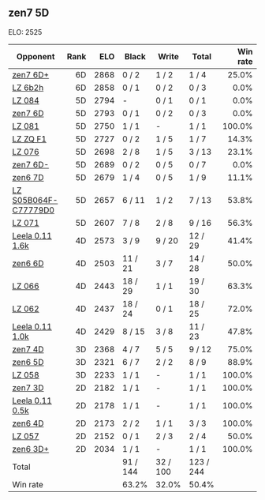 ## zen7 5D ##

ELO: 2525

Opponent | Rank | ELO | Black | Write | Total | Win rate
---------|-----:|----:|-------|-------|-------|-------:
[zen7 6D+](zen7%206D+.md) | 6D | 2868 | 0 / 2 | 1 / 2 | 1 / 4 | 25.0%
[LZ 6b2h](LZ%206b2h.md) | 6D | 2858 | 0 / 1 | 0 / 2 | 0 / 3 | 0.0%
[LZ 084](LZ%20084.md) | 5D | 2794 | - | 0 / 1 | 0 / 1 | 0.0%
[zen7 6D](zen7%206D.md) | 5D | 2793 | 0 / 1 | 0 / 2 | 0 / 3 | 0.0%
[LZ 081](LZ%20081.md) | 5D | 2750 | 1 / 1 | - | 1 / 1 | 100.0%
[LZ ZQ F1](LZ%20ZQ%20F1.md) | 5D | 2727 | 0 / 2 | 1 / 5 | 1 / 7 | 14.3%
[LZ 076](LZ%20076.md) | 5D | 2698 | 2 / 8 | 1 / 5 | 3 / 13 | 23.1%
[zen7 6D-](zen7%206D-.md) | 5D | 2689 | 0 / 2 | 0 / 5 | 0 / 7 | 0.0%
[zen6 7D](zen6%207D.md) | 5D | 2679 | 1 / 4 | 0 / 5 | 1 / 9 | 11.1%
[LZ S05B064F-C77779D0](LZ%20S05B064F-C77779D0.md) | 5D | 2657 | 6 / 11 | 1 / 2 | 7 / 13 | 53.8%
[LZ 071](LZ%20071.md) | 5D | 2607 | 7 / 8 | 2 / 8 | 9 / 16 | 56.3%
[Leela 0.11 1.6k](Leela%200.11%201.6k.md) | 4D | 2573 | 3 / 9 | 9 / 20 | 12 / 29 | 41.4%
[zen6 6D](zen6%206D.md) | 4D | 2503 | 11 / 21 | 3 / 7 | 14 / 28 | 50.0%
[LZ 066](LZ%20066.md) | 4D | 2443 | 18 / 29 | 1 / 1 | 19 / 30 | 63.3%
[LZ 062](LZ%20062.md) | 4D | 2437 | 18 / 24 | 0 / 1 | 18 / 25 | 72.0%
[Leela 0.11 1.0k](Leela%200.11%201.0k.md) | 4D | 2429 | 8 / 15 | 3 / 8 | 11 / 23 | 47.8%
[zen7 4D](zen7%204D.md) | 3D | 2368 | 4 / 7 | 5 / 5 | 9 / 12 | 75.0%
[zen6 5D](zen6%205D.md) | 3D | 2321 | 6 / 7 | 2 / 2 | 8 / 9 | 88.9%
[LZ 058](LZ%20058.md) | 3D | 2233 | 1 / 1 | - | 1 / 1 | 100.0%
[zen7 3D](zen7%203D.md) | 2D | 2182 | 1 / 1 | - | 1 / 1 | 100.0%
[Leela 0.11 0.5k](Leela%200.11%200.5k.md) | 2D | 2178 | 1 / 1 | - | 1 / 1 | 100.0%
[zen6 4D](zen6%204D.md) | 2D | 2173 | 2 / 2 | 1 / 1 | 3 / 3 | 100.0%
[LZ 057](LZ%20057.md) | 2D | 2152 | 0 / 1 | 2 / 3 | 2 / 4 | 50.0%
[zen6 3D+](zen6%203D+.md) | 2D | 2034 | 1 / 1 | - | 1 / 1 | 100.0%
Total | | | 91 / 144 | 32 / 100 | 123 / 244 | 
Win rate| | | 63.2% | 32.0% | 50.4% | 
